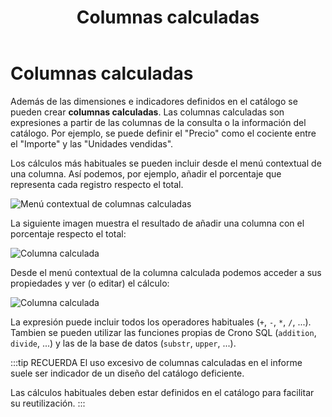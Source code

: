 ﻿---
title: Columnas calculadas
position: 5
Autogenerated: true
---

# Columnas calculadas

Además de las dimensiones e indicadores definidos en el catálogo se pueden crear **columnas calculadas**. Las columnas calculadas son expresiones a partir de las columnas de la consulta o la información del catálogo. Por ejemplo, se puede definir el "Precio" como el cociente entre el "Importe" y las "Unidades vendidas".

Los cálculos más habituales se pueden incluir desde el menú contextual de una columna. Así podemos, por ejemplo, añadir el porcentaje que representa cada registro respecto el total.

![Menú contextual de columnas calculadas](/images/analysis/ColumnasCalculadas1.png)

La siguiente imagen muestra el resultado de añadir una columna con el porcentaje respecto el total:


![Columna calculada](/images/analysis/ColumnasCalculadas2.png)

Desde el menú contextual de la columna calculada podemos acceder a sus propiedades y ver (o editar) el cálculo:


![Columna calculada](/images/analysis/ColumnasCalculadas3.png)

La expresión puede incluir todos los operadores habituales (`+`, `-`, `*`, `/`, ...). Tambien se pueden utilizar las funciones propias de Crono SQL (`addition`, `divide`, ...) y las de la base de datos (`substr`, `upper`, ...).

:::tip RECUERDA
El uso excesivo de columnas calculadas en el informe suele ser indicador de un diseño del catálogo deficiente. 

Las cálculos habituales deben estar definidos en el catálogo para facilitar su reutilización.
:::
